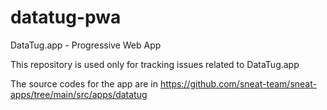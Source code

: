 # datatug-pwa
DataTug.app - Progressive Web App

This repository is used only for tracking issues related to DataTug.app

The source codes for the app are in https://github.com/sneat-team/sneat-apps/tree/main/src/apps/datatug
